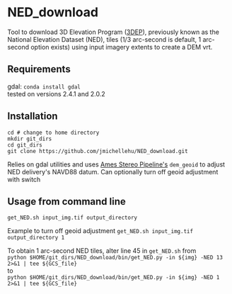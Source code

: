 # NED_download
Tool to download 3D Elevation Program ([3DEP](https://www.usgs.gov/core-science-systems/ngp/3dep)), previously known as the National Elevation Dataset (NED), tiles (1/3 arc-second is default, 1 arc-second option exists) using input imagery extents to create a DEM vrt.  

## Requirements
gdal: `conda install gdal`  
tested on versions 2.4.1 and 2.0.2

## Installation
```
cd # change to home directory
mkdir git_dirs
cd git_dirs
git clone https://github.com/jmichellehu/NED_download.git
```
Relies on gdal utilities and uses [Ames Stereo Pipeline's](https://github.com/NeoGeographyToolkit/StereoPipeline) `dem_geoid` to adjust NED delivery's NAVD88 datum. Can optionally turn off geoid adjustment with switch

## Usage from command line
`get_NED.sh input_img.tif output_directory`
  
Example to turn off geoid adjustment
`get_NED.sh input_img.tif output_directory 1`
  
To obtain 1 arc-second NED tiles, alter line 45 in `get_NED.sh` from  
`python $HOME/git_dirs/NED_download/bin/get_NED.py -in ${img} -NED 13 2>&1 | tee ${GCS_file}`  
to  
`python $HOME/git_dirs/NED_download/bin/get_NED.py -in ${img} -NED 1 2>&1 | tee ${GCS_file}`
